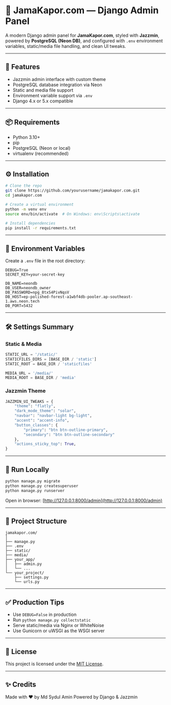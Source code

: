 # 🧵 JamaKapor.com — Django Admin Panel

A modern Django admin panel for **JamaKapor.com**, styled with **Jazzmin**, powered by **PostgreSQL (Neon DB)**, and configured with `.env` environment variables, static/media file handling, and clean UI tweaks.

---

## 🚀 Features

- Jazzmin admin interface with custom theme
- PostgreSQL database integration via Neon
- Static and media file support
- Environment variable support via `.env`
- Django 4.x or 5.x compatible

---

## 📦 Requirements

- Python 3.10+
- pip
- PostgreSQL (Neon or local)
- virtualenv (recommended)

---

## ⚙️ Installation

```bash
# Clone the repo
git clone https://github.com/yourusername/jamakapor.com.git
cd jamakapor.com

# Create a virtual environment
python -m venv env
source env/bin/activate  # On Windows: env\Scripts\activate

# Install dependencies
pip install -r requirements.txt
```

---

## 🔐 Environment Variables

Create a `.env` file in the root directory:

```dotenv
DEBUG=True
SECRET_KEY=your-secret-key

DB_NAME=neondb
DB_USER=neondb_owner
DB_PASSWORD=npg_8txS4PivNqsV
DB_HOST=ep-polished-forest-a1wbf4db-pooler.ap-southeast-1.aws.neon.tech
DB_PORT=5432
```

---

## 🛠 Settings Summary

### Static & Media
```python
STATIC_URL = '/static/'
STATICFILES_DIRS = [BASE_DIR / 'static']
STATIC_ROOT = BASE_DIR / 'staticfiles'

MEDIA_URL = '/media/'
MEDIA_ROOT = BASE_DIR / 'media'
```

### Jazzmin Theme
```python
JAZZMIN_UI_TWEAKS = {
    "theme": "flatly",
    "dark_mode_theme": "solar",
    "navbar": "navbar-light bg-light",
    "accent": "accent-info",
    "button_classes": {
        "primary": "btn btn-outline-primary",
        "secondary": "btn btn-outline-secondary"
    },
    "actions_sticky_top": True,
}
```

---

## 🧪 Run Locally

```bash
python manage.py migrate
python manage.py createsuperuser
python manage.py runserver
```

Open in browser: [http://127.0.0.1:8000/admin](http://127.0.0.1:8000/admin)

---

## 📁 Project Structure

```
jamakapor.com/
│
├── manage.py
├── .env
├── static/
├── media/
├── your_app/
│   ├── admin.py
│   └── ...
└── your_project/
    ├── settings.py
    └── urls.py
```

---

## ✅ Production Tips

- Use `DEBUG=False` in production
- Run `python manage.py collectstatic`
- Serve static/media via Nginx or WhiteNoise
- Use Gunicorn or uWSGI as the WSGI server

---

## 📄 License

This project is licensed under the [MIT License](LICENSE).

---

## ✨ Credits

Made with ❤️ by Md Sydul Amin
Powered by Django & Jazzmin

